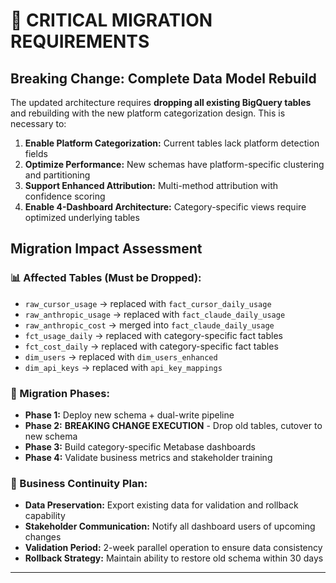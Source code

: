 # 🚨 **CRITICAL MIGRATION REQUIREMENTS**

## **Breaking Change: Complete Data Model Rebuild**

The updated architecture requires **dropping all existing BigQuery tables** and rebuilding with the new platform categorization design. This is necessary to:

1. **Enable Platform Categorization:** Current tables lack platform detection fields
2. **Optimize Performance:** New schemas have platform-specific clustering and partitioning
3. **Support Enhanced Attribution:** Multi-method attribution with confidence scoring
4. **Enable 4-Dashboard Architecture:** Category-specific views require optimized underlying tables

## **Migration Impact Assessment**

### **📊 Affected Tables (Must be Dropped):**
- `raw_cursor_usage` → replaced with `fact_cursor_daily_usage`
- `raw_anthropic_usage` → replaced with `fact_claude_daily_usage`
- `raw_anthropic_cost` → merged into `fact_claude_daily_usage`
- `fct_usage_daily` → replaced with category-specific fact tables
- `fct_cost_daily` → replaced with category-specific fact tables
- `dim_users` → replaced with `dim_users_enhanced`
- `dim_api_keys` → replaced with `api_key_mappings`

### **📅 Migration Phases:**
- **Phase 1:** Deploy new schema + dual-write pipeline
- **Phase 2:** **BREAKING CHANGE EXECUTION** - Drop old tables, cutover to new schema
- **Phase 3:** Build category-specific Metabase dashboards
- **Phase 4:** Validate business metrics and stakeholder training

### **🎯 Business Continuity Plan:**
- **Data Preservation:** Export existing data for validation and rollback capability
- **Stakeholder Communication:** Notify all dashboard users of upcoming changes
- **Validation Period:** 2-week parallel operation to ensure data consistency
- **Rollback Strategy:** Maintain ability to restore old schema within 30 days

---
